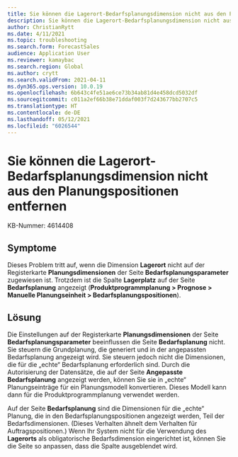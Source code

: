 ```yaml
---
title: Sie können die Lagerort-Bedarfsplanungsdimension nicht aus den Planungspositionen entfernen
description: Sie können die Lagerort-Bedarfsplanungsdimension nicht aus den Planungspositionen entfernen.
author: ChristianRytt
ms.date: 4/11/2021
ms.topic: troubleshooting
ms.search.form: ForecastSales
audience: Application User
ms.reviewer: kamaybac
ms.search.region: Global
ms.author: crytt
ms.search.validFrom: 2021-04-11
ms.dyn365.ops.version: 10.0.19
ms.openlocfilehash: 6b643c4fe51ae6ce73b34ab81d4e458dcd5032df
ms.sourcegitcommit: c011a2ef66b38e71ddaf003f7d243677bb2707c5
ms.translationtype: HT
ms.contentlocale: de-DE
ms.lasthandoff: 05/12/2021
ms.locfileid: "6026544"
---
```

# <a name="you-cant-remove-the-warehouse-demand-forecast-dimension-from-forecast-lines"></a>Sie können die Lagerort-Bedarfsplanungsdimension nicht aus den Planungspositionen entfernen

KB-Nummer: 4614408

## <a name="symptoms"></a>Symptome

Dieses Problem tritt auf, wenn die Dimension **Lagerort** nicht auf der Registerkarte **Planungsdimensionen** der Seite **Bedarfsplanungsparameter** zugewiesen ist. Trotzdem ist die Spalte **Lagerplatz** auf der Seite **Bedarfsplanung** angezeigt (**Produktprogrammplanung \> Prognose \> Manuelle Planungseinheit \> Bedarfsplanungspositionen**).

## <a name="resolution"></a>Lösung

Die Einstellungen auf der Registerkarte **Planungsdimensionen** der Seite **Bedarfsplanungsparameter** beeinflussen die Seite **Bedarfsplanung** nicht. Sie steuern die Grundplanung, die generiert und in der angepassten Bedarfsplanung angezeigt wird. Sie steuern jedoch nicht die Dimensionen, die für die „echte“ Bedarfsplanung erforderlich sind. Durch die Autorisierung der Datensätze, die auf der Seite **Angepasste Bedarfsplanung** angezeigt werden, können Sie sie in „echte“ Planungseinträge für ein Planungsmodell konvertieren. Dieses Modell kann dann für die Produktprogrammplanung verwendet werden.

Auf der Seite **Bedarfsplanung** sind die Dimensionen für die „echte“ Planung, die in den Bedarfsplanungspositionen angezeigt werden, Teil der Bedarfsdimensionen. (Dieses Verhalten ähnelt dem Verhalten für Auftragspositionen.) Wenn Ihr System nicht für die Verwendung des **Lagerorts** als obligatorische Bedarfsdimension eingerichtet ist, können Sie die Seite so anpassen, dass die Spalte ausgeblendet wird.
